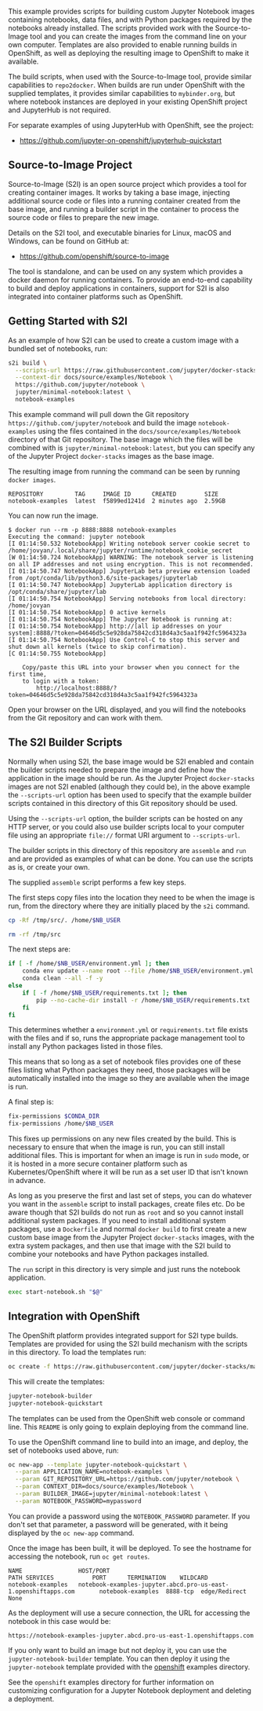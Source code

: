 This example provides scripts for building custom Jupyter Notebook images containing notebooks, data files, and with Python packages required by the notebooks already installed. The scripts provided work with the Source-to-Image tool and you can create the images from the command line on your own computer. Templates are also provided to enable running builds in OpenShift, as well as deploying the resulting image to OpenShift to make it available.

The build scripts, when used with the Source-to-Image tool, provide similar capabilities to ``repo2docker``. When builds are run under OpenShift with the supplied templates, it provides similar capabilities to ``mybinder.org``, but where notebook instances are deployed in your existing OpenShift project and JupyterHub is not required.

For separate examples of using JupyterHub with OpenShift, see the project:

* https://github.com/jupyter-on-openshift/jupyterhub-quickstart

Source-to-Image Project
-----------------------

Source-to-Image (S2I) is an open source project which provides a tool for creating container images. It works by taking a base image, injecting additional source code or files into a running container created from the base image, and running a builder script in the container to process the source code or files to prepare the new image.

Details on the S2I tool, and executable binaries for Linux, macOS and Windows, can be found on GitHub at:

* https://github.com/openshift/source-to-image

The tool is standalone, and can be used on any system which provides a docker daemon for running containers. To provide an end-to-end capability to build and deploy applications in containers, support for S2I is also integrated into container platforms such as OpenShift.

Getting Started with S2I
------------------------

As an example of how S2I can be used to create a custom image with a bundled set of notebooks, run:

```bash
s2i build \
  --scripts-url https://raw.githubusercontent.com/jupyter/docker-stacks/master/examples/source-to-image \
  --context-dir docs/source/examples/Notebook \
  https://github.com/jupyter/notebook \
  jupyter/minimal-notebook:latest \
  notebook-examples
```

This example command will pull down the Git repository ``https://github.com/jupyter/notebook`` and build the image ``notebook-examples`` using the files contained in the ``docs/source/examples/Notebook`` directory of that Git repository. The base image which the files will be combined with is ``jupyter/minimal-notebook:latest``, but you can specify any of the Jupyter Project ``docker-stacks`` images as the base image.

The resulting image from running the command can be seen by running ``docker images``.

```
REPOSITORY         TAG     IMAGE ID      CREATED        SIZE
notebook-examples  latest  f5899ed1241d  2 minutes ago  2.59GB
```

You can now run the image.

```
$ docker run --rm -p 8888:8888 notebook-examples
Executing the command: jupyter notebook
[I 01:14:50.532 NotebookApp] Writing notebook server cookie secret to /home/jovyan/.local/share/jupyter/runtime/notebook_cookie_secret
[W 01:14:50.724 NotebookApp] WARNING: The notebook server is listening on all IP addresses and not using encryption. This is not recommended.
[I 01:14:50.747 NotebookApp] JupyterLab beta preview extension loaded from /opt/conda/lib/python3.6/site-packages/jupyterlab
[I 01:14:50.747 NotebookApp] JupyterLab application directory is /opt/conda/share/jupyter/lab
[I 01:14:50.754 NotebookApp] Serving notebooks from local directory: /home/jovyan
[I 01:14:50.754 NotebookApp] 0 active kernels
[I 01:14:50.754 NotebookApp] The Jupyter Notebook is running at:
[I 01:14:50.754 NotebookApp] http://[all ip addresses on your system]:8888/?token=04646d5c5e928da75842cd318d4a3c5aa1f942fc5964323a
[I 01:14:50.754 NotebookApp] Use Control-C to stop this server and shut down all kernels (twice to skip confirmation).
[C 01:14:50.755 NotebookApp]

    Copy/paste this URL into your browser when you connect for the first time,
    to login with a token:
        http://localhost:8888/?token=04646d5c5e928da75842cd318d4a3c5aa1f942fc5964323a
```

Open your browser on the URL displayed, and you will find the notebooks from the Git repository and can work with them.

The S2I Builder Scripts
-----------------------

Normally when using S2I, the base image would be S2I enabled and contain the builder scripts needed to prepare the image and define how the application in the image should be run. As the Jupyter Project ``docker-stacks`` images are not S2I enabled (although they could be), in the above example the ``--scripts-url`` option has been used to specify that the example builder scripts contained in this directory of this Git repository should be used.

Using the ``--scripts-url`` option, the builder scripts can be hosted on any HTTP server, or you could also use builder scripts local to your computer file using an appropriate ``file://`` format URI argument to ``--scripts-url``.

The builder scripts in this directory of this repository are ``assemble`` and ``run`` and are provided as examples of what can be done. You can use the scripts as is, or create your own.

The supplied ``assemble`` script performs a few key steps.

The first steps copy files into the location they need to be when the image is run, from the directory where they are initially placed by the ``s2i`` command.

```bash
cp -Rf /tmp/src/. /home/$NB_USER

rm -rf /tmp/src
```

The next steps are:

```bash
if [ -f /home/$NB_USER/environment.yml ]; then
    conda env update --name root --file /home/$NB_USER/environment.yml
    conda clean --all -f -y
else
    if [ -f /home/$NB_USER/requirements.txt ]; then
        pip --no-cache-dir install -r /home/$NB_USER/requirements.txt
    fi
fi
```

This determines whether a ``environment.yml`` or ``requirements.txt`` file exists with the files and if so, runs the appropriate package management tool to install any Python packages listed in those files.

This means that so long as a set of notebook files provides one of these files listing what Python packages they need, those packages will be automatically installed into the image so they are available when the image is run.

A final step is:

```bash
fix-permissions $CONDA_DIR
fix-permissions /home/$NB_USER
```

This fixes up permissions on any new files created by the build. This is necessary to ensure that when the image is run, you can still install additional files. This is important for when an image is run in ``sudo`` mode, or it is hosted in a more secure container platform such as Kubernetes/OpenShift where it will be run as a set user ID that isn't known in advance.

As long as you preserve the first and last set of steps, you can do whatever you want in the ``assemble`` script to install packages, create files etc. Do be aware though that S2I builds do not run as ``root`` and so you cannot install additional system packages. If you need to install additional system packages, use a ``Dockerfile`` and normal ``docker build`` to first create a new custom base image from the Jupyter Project ``docker-stacks`` images, with the extra system packages, and then use that image with the S2I build to combine your notebooks and have Python packages installed.

The ``run`` script in this directory is very simple and just runs the notebook application.

```bash
exec start-notebook.sh "$@"
```

Integration with OpenShift
--------------------------

The OpenShift platform provides integrated support for S2I type builds. Templates are provided for using the S2I build mechanism with the scripts in this directory. To load the templates run:

```bash
oc create -f https://raw.githubusercontent.com/jupyter/docker-stacks/master/examples/source-to-image/templates.json
```

This will create the templates:

```bash
jupyter-notebook-builder
jupyter-notebook-quickstart
```

The templates can be used from the OpenShift web console or command line. This ``README`` is only going to explain deploying from the command line.

To use the OpenShift command line to build into an image, and deploy, the set of notebooks used above, run:

```bash
oc new-app --template jupyter-notebook-quickstart \
  --param APPLICATION_NAME=notebook-examples \
  --param GIT_REPOSITORY_URL=https://github.com/jupyter/notebook \
  --param CONTEXT_DIR=docs/source/examples/Notebook \
  --param BUILDER_IMAGE=jupyter/minimal-notebook:latest \
  --param NOTEBOOK_PASSWORD=mypassword
```

You can provide a password using the ``NOTEBOOK_PASSWORD`` parameter. If you don't set that parameter, a password will be generated, with it being displayed by the ``oc new-app`` command.

Once the image has been built, it will be deployed. To see the hostname for accessing the notebook, run ``oc get routes``.

```
NAME                HOST/PORT                                                       PATH SERVICES           PORT      TERMINATION    WILDCARD
notebook-examples   notebook-examples-jupyter.abcd.pro-us-east-1.openshiftapps.com       notebook-examples  8888-tcp  edge/Redirect  None
```

As the deployment will use a secure connection, the URL for accessing the notebook in this case would be:

```
https://notebook-examples-jupyter.abcd.pro-us-east-1.openshiftapps.com
```

If you only want to build an image but not deploy it, you can use the ``jupyter-notebook-builder`` template. You can then deploy it using the ``jupyter-notebook`` template provided with the [openshift](../openshift) examples directory.

See the ``openshift`` examples directory for further information on customizing configuration for a Jupyter Notebook deployment and deleting a deployment.
